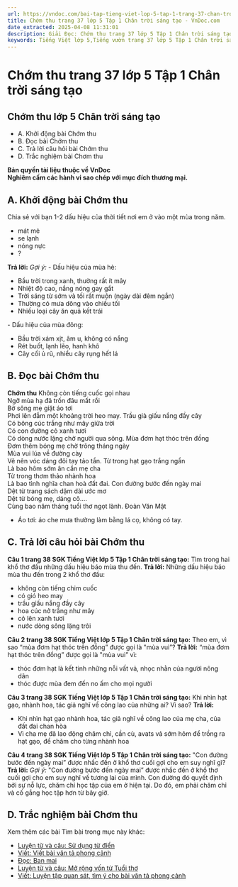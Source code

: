 ```yaml
---
url: https://vndoc.com/bai-tap-tieng-viet-lop-5-tap-1-trang-37-chan-troi-sang-tao-319198
title: Chớm thu trang 37 lớp 5 Tập 1 Chân trời sáng tạo - VnDoc.com
date_extracted: 2025-04-08 11:31:01
description: Giải Đọc: Chớm thu trang 37 lớp 5 Tập 1 Chân trời sáng tạo gồm các phần hướng dẫn giải chi tiết, đầy đủ nhất chỉ có trên VnDoc. Mời các bạn tham khảo.
keywords: Tiếng Việt lớp 5,Tiếng vườn trang 37 lớp 5 Tập 1 Chân trời sáng tạo,Bài tập Tiếng Việt lớp 5 Tập 1 trang 37 Chân trời sáng tạo,Chớm thu lớp 5 Chân trời sáng tạo,Tiếng Việt lớp 5 trang 37 Tập 1 Chân trời sáng tạo,Trả lời câu hỏi Chớm thu,Đọc Tiếng vườn lớp 5,Chớm thu lớp 5 trang 37,Tiếng Việt lớp 5 Chân trời sáng tạo,Tiếng Việt lớp 5 Tập 1,sgk Tiếng Việt lớp 5
---
```


# Chớm thu trang 37 lớp 5 Tập 1 Chân trời sáng tạo
## **Chớm thu lớp 5 Chân trời sáng tạo**
  * A. Khởi động bài Chớm thu
  * B. Đọc bài Chớm thu
  * C. Trả lời câu hỏi bài Chớm thu
  * D. Trắc nghiệm bài Chơm thu

**Bản quyền tài liệu thuộc về VnDoc**  
**Nghiêm cấm các hành vi sao chép với mục đích thương mại.**
## **A. Khởi động bài Chớm thu**
Chia sẻ với bạn 1-2 dấu hiệu của thời tiết nơi em ở vào một mùa trong năm.
  * mát mẻ
  * se lạnh
  * nóng nực
  * ?

**Trả lời:**
_Gợi ý:_
\- Dấu hiệu của mùa hè:
  * Bầu trời trong xanh, thường rất ít mây
  * Nhiệt độ cao, nắng nóng gay gắt
  * Trời sáng từ sớm và tối rất muộn \(ngày dài đêm ngắn\)
  * Thường có mưa dông vào chiều tối
  * Nhiều loại cây ăn quả kết trái

\- Dấu hiệu của mùa đông:
  * Bầu trời xám xịt, âm u, không có nắng
  * Rét buốt, lạnh lẽo, hanh khô
  * Cây cối ủ rũ, nhiều cây rụng hết lá

## **B. Đọc bài Chớm thu**
**Chớm thu**
Không còn tiếng cuốc gọi nhau  
Ngỡ mùa hạ đã trốn đâu mất rồi  
Bờ sông mẹ giặt áo tơi  
Phơi lên đẫm một khoảng trời heo may.
Trầu già giấu nắng đầy cây  
Có bông cúc trắng như mây giữa trời  
Có con đường cỏ xanh tươi  
Có dòng nước lặng chờ người qua sông.
Mùa đơm hạt thóc trên đồng  
Đơm thêm bóng mẹ chờ trông tháng ngày  
Mùa vui lúa về đường cày  
Vẽ nên vóc dáng đôi tay tảo tần.
Từ trong hạt gạo trắng ngần  
Là bao hôm sớm ân cần mẹ cha  
Từ trong thơm thảo nhành hoa  
Là bao tình nghĩa chan hoà đất đai.
Con đường bước đến ngày mai  
Dệt từ trang  sách dặm dài ước mơ  
Dệt từ bóng mẹ, dáng cô....  
Cùng bao năm tháng tuổi thơ ngọt lành.
Đoàn Văn Mật
  * Áo tơi: áo che mưa thường làm bằng lá cọ, không có tay.

## **C. Trả lời câu hỏi bài Chớm thu**
**Câu 1 trang 38 SGK Tiếng Việt lớp 5 Tập 1 Chân trời sáng tạo:** Tìm trong hai khổ thơ đầu những dấu hiệu báo mùa thu đến.
**Trả lời:**
Những dấu hiệu báo mùa thu đến trong 2 khổ thơ đầu:
  * không còn tiếng chim cuốc
  * có gió heo may
  * trầu giấu nắng đầy cây
  * hoa cúc nở trắng như mây
  * cỏ lên xanh tươi
  * nước dòng sông lặng trôi

**Câu 2 trang 38 SGK Tiếng Việt lớp 5 Tập 1 Chân trời sáng tạo:** Theo em, vì sao “mùa đơm hạt thóc trên đồng” được gọi là "mùa vui”?
**Trả lời:**
“mùa đơm hạt thóc trên đồng” được gọi là "mùa vui” vì:
  * thóc đơm hạt là kết tinh những nỗi vất vả, nhọc nhằn của người nông dân
  * thóc được mùa đem đến no ấm cho mọi người

**Câu 3 trang 38 SGK Tiếng Việt lớp 5 Tập 1 Chân trời sáng tạo:** Khi nhìn hạt gạo, nhành hoa, tác giả nghĩ về công lao của những ai? Vì sao?
**Trả lời:**
  * Khi nhìn hạt gạo nhành hoa, tác giả nghĩ về công lao của mẹ cha, của đất đai chan hòa
  * Vì cha mẹ đã lao động chăm chỉ, cần cù, avats vả sớm hôm để trồng ra hạt gạo, để chăm cho từng nhành hoa

**Câu 4 trang 38 SGK Tiếng Việt lớp 5 Tập 1 Chân trời sáng tạo:** "Con đường bước đến ngày mai” được nhắc đến ở khổ thơ cuối gợi cho em suy nghĩ gì?
**Trả lời:**
_Gợi ý:_
"Con đường bước đến ngày mai” được nhắc đến ở khổ thơ cuối gợi cho em suy nghĩ về tương lai của mình. Con đường đó quyết định bởi sự nỗ lực, chăm chỉ học tập của em ở hiện tại. Do đó, em phải chăm chỉ và cố gắng học tập hơn từ bây giờ.
## **D. Trắc nghiệm bài Chơm thu**
Xem thêm các bài Tìm bài trong mục này khác:
  * [Luyện từ và câu: Sử dụng từ điển](</bai-tap-tieng-viet-lop-5-tap-1-trang-39-chan-troi-sang-tao-319200>)
  * [Viết: Viết bài văn tả phong cảnh](</bai-tap-tieng-viet-lop-5-tap-1-trang-40-chan-troi-sang-tao-319204>)
  * [Đọc: Ban mai](</bai-tap-tieng-viet-lop-5-tap-1-trang-42-chan-troi-sang-tao-319205>)
  * [Luyện từ và câu: Mở rộng vốn từ Tuổi thơ](</bai-tap-tieng-viet-lop-5-tap-1-trang-43-chan-troi-sang-tao-319207>)
  * [Viết: Luyện tập quan sát, tìm ý cho bài văn tả phong cảnh](</bai-tap-tieng-viet-lop-5-tap-1-trang-44-chan-troi-sang-tao-319208>)

